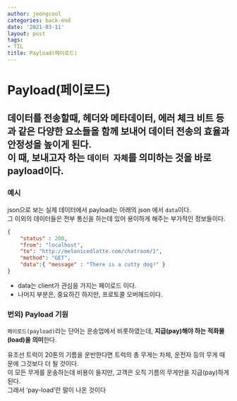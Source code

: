 ```yaml
---
author: jeongcool
categories: back-end
date: '2021-03-11'
layout: post
tags:
- TIL
title: Payload(페이로드)
---
```


# Payload(페이로드)
데이터를 전송할때, 헤더와 메타데이터, 에러 체크 비트 등과 같은 다양한 요소들을 함께 보내어 데이터 전송의 효율과 안정성을 높이게 된다.  
**이 때, 보내고자 하는 ``데이터 자체``를 의미하는 것을 바로 payload이다.**
- 

### 예시
json으로 보는 실제 데이터에서 payload는 아래의 json 에서 `data`이다.  
그 이외의 데이터들은 전부 통신을 하는데 있어 용이하게 해주는 부가적인 정보들이다.
```json
{
	"status" : 200,
	"from": "localhost",
	"to": "http://melonicedlatte.com/chatroom/1",
	"method": "GET",
	"data":{ "message" : "There is a cutty dog!" }
}
```
- data는 client가 관심을 가지는 페이로드 이다.
- 나머지 부분은, 중요하긴 하지만, 프로토콜 오버헤드이다.

### 번외)  Payload 기원
``페이로드(payload)``라는 단어는 운송업에서 비롯하였는데, **지급(pay)해야 하는 적화물(load)을 의미**한다.  

유조선 트럭이 20톤의 기름을 운반한다면 트럭의 총 무게는 차체, 운전자 등의 무게 때문에 그것보다 더 될 것이다.  
이 모든 무게를 운송하는데 비용이 들지만, 고객은 오직 기름의 무게만을 지급(pay)하게 된다.  
그래서 ‘pay-load’란 말이 나온 것이다